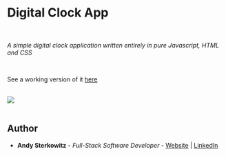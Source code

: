 # Digital Clock App

<br>

_A simple digital clock application written entirely in pure Javascript, HTML and CSS_

<br>

See a working version of it [here](https://software-development-mastermind.github.io/digital-clock-lv-2/)

<br>

<image src="images/digital-clock-screenshot.jpg">

<br>
<br>

## Author

* **Andy Sterkowitz** - *Full-Stack Software Developer* - [Website](https://andysterkowitz.com) | [LinkedIn](https://www.linkedin.com/in/andrewsterkowitz/)